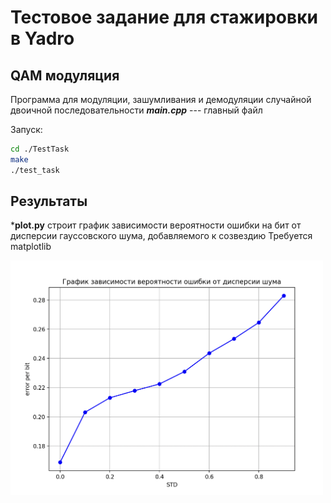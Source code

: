 # Тестовое задание для стажировки в Yadro

## QAM модуляция

Программа для модуляции, зашумливания и демодуляции случайной двоичной последовательности
***main.cpp*** --- главный файл

Запуск:

```bash
cd ./TestTask
make
./test_task
```

## Результаты

***plot.py** строит график зависимости вероятности ошибки на бит от дисперсии гауссовского шума, добавляемого к созвездию
Требуется matplotlib

<img src="./IMG/plot.png" width="500">

